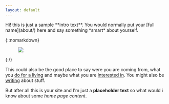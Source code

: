 ```yaml
---
layout: default
---
```


<div class="lead pretty-links">
  Hi! this is just a sample **intro text**. You would normally put your [full name](about/) here and say something *smart* about yourself.

{::nomarkdown}
<figure class="site-profile">
    <img src="{{ site.baseurl }}/assets/img/profile.png">
</figure>
{:/}

  This could also be the good place to say were you are coming from, what you [do for a living](work/) and maybe what you are [interested in](projects/). You might also be [writing](articles/) about stuff.

  But after all this is your site and I'm just a **placeholder text** so what would i know about some *home page content*.
</div>

